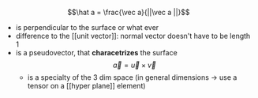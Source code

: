 $$\hat a = \frac{\vec a}{||\vec a ||}$$
- is perpendicular to the surface or what ever 
- difference to the [[unit vector]]: normal vector doesn't have to be length 1
- is a pseudovector, that **characetrizes** the surface $$\vec a = \vec u \times \vec v$$
	- is a specialty of the 3 dim space (in general dimensions -> use a tensor on a [[hyper plane]] element) 
